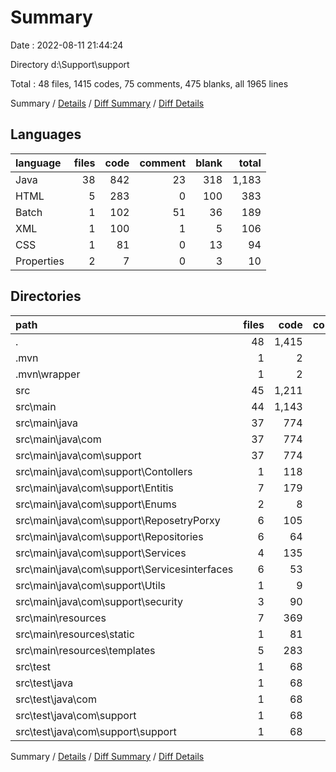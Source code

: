 # Summary

Date : 2022-08-11 21:44:24

Directory d:\\Support\\support

Total : 48 files,  1415 codes, 75 comments, 475 blanks, all 1965 lines

Summary / [Details](details.md) / [Diff Summary](diff.md) / [Diff Details](diff-details.md)

## Languages
| language | files | code | comment | blank | total |
| :--- | ---: | ---: | ---: | ---: | ---: |
| Java | 38 | 842 | 23 | 318 | 1,183 |
| HTML | 5 | 283 | 0 | 100 | 383 |
| Batch | 1 | 102 | 51 | 36 | 189 |
| XML | 1 | 100 | 1 | 5 | 106 |
| CSS | 1 | 81 | 0 | 13 | 94 |
| Properties | 2 | 7 | 0 | 3 | 10 |

## Directories
| path | files | code | comment | blank | total |
| :--- | ---: | ---: | ---: | ---: | ---: |
| . | 48 | 1,415 | 75 | 475 | 1,965 |
| .mvn | 1 | 2 | 0 | 1 | 3 |
| .mvn\\wrapper | 1 | 2 | 0 | 1 | 3 |
| src | 45 | 1,211 | 23 | 433 | 1,667 |
| src\\main | 44 | 1,143 | 23 | 416 | 1,582 |
| src\\main\\java | 37 | 774 | 23 | 301 | 1,098 |
| src\\main\\java\\com | 37 | 774 | 23 | 301 | 1,098 |
| src\\main\\java\\com\\support | 37 | 774 | 23 | 301 | 1,098 |
| src\\main\\java\\com\\support\\Contollers | 1 | 118 | 1 | 48 | 167 |
| src\\main\\java\\com\\support\\Entitis | 7 | 179 | 0 | 54 | 233 |
| src\\main\\java\\com\\support\\Enums | 2 | 8 | 0 | 4 | 12 |
| src\\main\\java\\com\\support\\ReposetryPorxy | 6 | 105 | 0 | 56 | 161 |
| src\\main\\java\\com\\support\\Repositories | 6 | 64 | 0 | 28 | 92 |
| src\\main\\java\\com\\support\\Services | 4 | 135 | 3 | 53 | 191 |
| src\\main\\java\\com\\support\\Servicesinterfaces | 6 | 53 | 0 | 24 | 77 |
| src\\main\\java\\com\\support\\Utils | 1 | 9 | 0 | 3 | 12 |
| src\\main\\java\\com\\support\\security | 3 | 90 | 19 | 29 | 138 |
| src\\main\\resources | 7 | 369 | 0 | 115 | 484 |
| src\\main\\resources\\static | 1 | 81 | 0 | 13 | 94 |
| src\\main\\resources\\templates | 5 | 283 | 0 | 100 | 383 |
| src\\test | 1 | 68 | 0 | 17 | 85 |
| src\\test\\java | 1 | 68 | 0 | 17 | 85 |
| src\\test\\java\\com | 1 | 68 | 0 | 17 | 85 |
| src\\test\\java\\com\\support | 1 | 68 | 0 | 17 | 85 |
| src\\test\\java\\com\\support\\support | 1 | 68 | 0 | 17 | 85 |

Summary / [Details](details.md) / [Diff Summary](diff.md) / [Diff Details](diff-details.md)